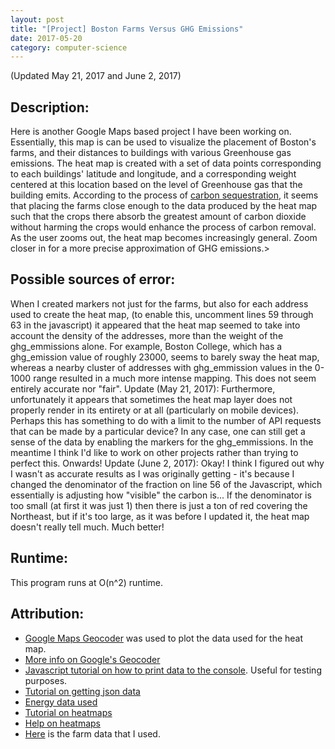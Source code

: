 ```yaml
---
layout: post
title: "[Project] Boston Farms Versus GHG Emissions"
date: 2017-05-20
category: computer-science
---
```


<link rel="stylesheet" type="text/css"  href="/keiths-site/css/main.css">

(Updated May 21, 2017 and June 2, 2017)

## Description:
Here is another Google Maps based project I have been working on. Essentially, this map is can be used to visualize the placement of Boston's farms, and their distances to buildings with various Greenhouse gas emissions. The heat map is created with a set of data points corresponding to each buildings' latitude and longitude, and a corresponding weight centered at this location based on the level of Greenhouse gas that the building emits. According to the process of [carbon sequestration](https://en.wikipedia.org/wiki/Carbon_sequestration#Agriculture), it seems that placing the farms close enough to the data produced by the heat map such that the crops there absorb the greatest amount of carbon dioxide without harming the crops would enhance the process of carbon removal. As the user zooms out, the heat map becomes increasingly general. Zoom closer in for a more precise approximation of GHG emissions.>

<script async src="//jsfiddle.net/kdlovett/3njdtxgd/embed/js,html,css,result/dark/"></script>

## Possible sources of error:
When I created markers not just for the farms, but also for each address used to create the heat map, (to enable this, uncomment lines 59 through 63 in the javascript) it appeared that the heat map seemed to take into account the density of the addresses, more than the weight of the ghg_emmissions alone. For example, Boston College, which has a ghg_emission value of roughly 23000, seems to barely sway the heat map, whereas a nearby cluster of addresses with ghg_emmission values in the 0-1000 range resulted in a much more intense mapping. This does not seem entirely accurate nor "fair".
Update (May 21, 2017): Furthermore, unfortunately it appears that sometimes the heat map layer does not properly render in its entirety or at all (particularly on mobile devices). Perhaps this has something to do with a limit to the number of API requests that can be made by a particular device? In any case, one can still get a sense of the data by enabling the markers for the ghg_emmissions. In the meantime I think I'd like to work on other projects rather than trying to perfect this. Onwards!
Update (June 2, 2017): Okay! I think I figured out why I wasn't as accurate results as I was originally getting - it's because I changed the denominator of the fraction on line 56 of the Javascript, which essentially is adjusting how "visible" the carbon is... If the denominator is too small (at first it was just 1) then there is just a ton of red covering the Northeast, but if it's too large, as it was before I updated it, the heat map doesn't really tell much. Much better!

## Runtime:
This program runs at O(n^2) runtime.

## Attribution:
* [Google Maps Geocoder](https://maps.googleapis.com/maps/api/geocode/json) was used to plot the data used for the heat map.
* [More info on Google's Geocoder](https://developers.google.com/maps/documentation/geocoding/intro)
* [Javascript tutorial on how to print data to the console](https://www.w3schools.com/js/js_output.asp). Useful for testing purposes.
* [Tutorial on getting json data](http://api.jquery.com/jquery.getjson/)
* [Energy data used](https://data.cityofboston.gov/Facilities/Building-Energy-and-Water-Use-Metrics/n9us-mq2b)
* [Tutorial on heatmaps](https://developers.google.com/maps/documentation/javascript/earthquakes#heatmaps)
* [Help on heatmaps](http://stackoverflow.com/questions/20861906/google-maps-heatmap-not-showing)
* [Here](https://data.cityofboston.gov/dataset/Urban-Farms/byxy-288e) is the farm data that I used.
